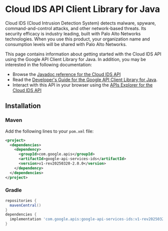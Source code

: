 # Cloud IDS API Client Library for Java

Cloud IDS (Cloud Intrusion Detection System) detects malware, spyware, command-and-control attacks, and other network-based threats. Its security efficacy is industry leading, built with Palo Alto Networks technologies. When you use this product, your organization name and consumption levels will be shared with Palo Alto Networks.

This page contains information about getting started with the Cloud IDS API
using the Google API Client Library for Java. In addition, you may be interested
in the following documentation:

* Browse the [Javadoc reference for the Cloud IDS API][javadoc]
* Read the [Developer's Guide for the Google API Client Library for Java][google-api-client].
* Interact with this API in your browser using the [APIs Explorer for the Cloud IDS API][api-explorer]

## Installation

### Maven

Add the following lines to your `pom.xml` file:

```xml
<project>
  <dependencies>
    <dependency>
      <groupId>com.google.apis</groupId>
      <artifactId>google-api-services-ids</artifactId>
      <version>v1-rev20250320-2.0.0</version>
    </dependency>
  </dependencies>
</project>
```

### Gradle

```gradle
repositories {
  mavenCentral()
}
dependencies {
  implementation 'com.google.apis:google-api-services-ids:v1-rev20250320-2.0.0'
}
```

[javadoc]: https://googleapis.dev/java/google-api-services-ids/latest/index.html
[google-api-client]: https://github.com/googleapis/google-api-java-client/
[api-explorer]: https://developers.google.com/apis-explorer/#p/ids/v1/
